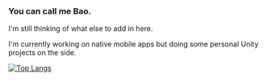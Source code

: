 ### You can call me Bao.

I'm still thinking of what else to add in here.

I'm currently working on native mobile apps but doing some personal Unity projects on the side.

[![Top Langs](https://github-readme-stats.vercel.app/api/top-langs/?username=briantria)](https://github.com/anuraghazra/github-readme-stats)

<!--
### Hi there 👋

**briantria/briantria** is a ✨ _special_ ✨ repository because its `README.md` (this file) appears on your GitHub profile.

Here are some ideas to get you started:

- 🔭 I’m currently working on ...
- 🌱 I’m currently learning ...
- 👯 I’m looking to collaborate on ...
- 🤔 I’m looking for help with ...
- 💬 Ask me about ...
- 📫 How to reach me: ...
- 😄 Pronouns: ...
- ⚡ Fun fact: ...
-->
